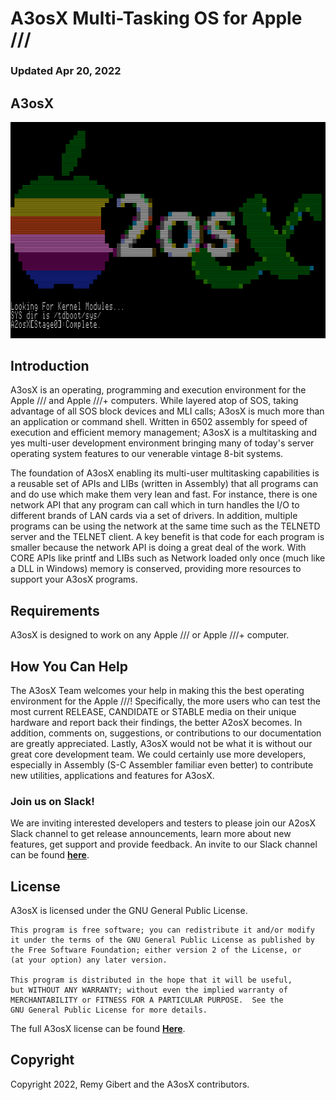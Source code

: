 # A3osX Multi-Tasking OS for Apple ///  

### Updated Apr 20, 2022

## A3osX

![](./.screen-shots/ScreenShot.Logo.png)

## Introduction

A3osX is an operating, programming and execution environment for the Apple /// and Apple ///+ computers.  While layered atop of SOS, taking advantage of all SOS block devices and MLI calls; A3osX is much more than an application or command shell. Written in 6502 assembly for speed of execution and efficient memory management; A3osX is a multitasking and yes multi-user development environment bringing many of today's server operating system features to our venerable vintage 8-bit systems. 

The foundation of A3osX enabling its multi-user multitasking capabilities is a reusable set of APIs and LIBs (written in Assembly) that all programs can and do use which make them very lean and fast.  For instance, there is one network API that any program can call which in turn handles the I/O to different brands of LAN cards via a set of drivers.  In addition, multiple programs can be using the network at the same time such as the TELNETD server and the TELNET client.  A key benefit is that code for each program is smaller because the network API is doing a great deal of the work.  With CORE APIs like printf and LIBs such as Network loaded only once (much like a DLL in Windows) memory is conserved, providing more resources to support your A3osX programs.

## Requirements

A3osX is designed to work on any Apple /// or Apple ///+ computer.

## How You Can Help

The A3osX Team welcomes your help in making this the best operating environment for the Apple ///!  Specifically, the more users who can test the most current RELEASE, CANDIDATE or STABLE media on their unique hardware and report back their findings, the better A2osX becomes.  In addition, comments on, suggestions, or contributions to our documentation are greatly appreciated.  Lastly, A3osX would not be what it is without our great core development team. We could certainly use more developers, especially in Assembly (S-C Assembler familiar even better) to contribute new utilities, applications and features for A3osX.

### Join us on Slack!

We are inviting interested developers and testers to please join our A2osX Slack channel to get release announcements, learn more about new features, get support and provide feedback.  An invite to our Slack channel can be found **[here](https://join.slack.com/t/a2osx/shared_invite/zt-ens62cl0-xeAFLjlRfUSMtzdc6o~Xew)**.

## License
A3osX is licensed under the GNU General Public License.

    This program is free software; you can redistribute it and/or modify
    it under the terms of the GNU General Public License as published by
    the Free Software Foundation; either version 2 of the License, or
    (at your option) any later version.

    This program is distributed in the hope that it will be useful,
    but WITHOUT ANY WARRANTY; without even the implied warranty of
    MERCHANTABILITY or FITNESS FOR A PARTICULAR PURPOSE.  See the
    GNU General Public License for more details.

The full A3osX license can be found **[Here](LICENSE)**.

## Copyright

Copyright 2022, Remy Gibert and the A3osX contributors.

